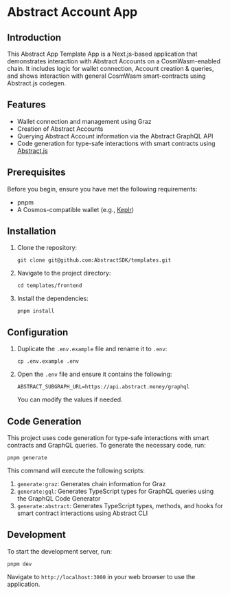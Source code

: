 # Abstract Account App

## Introduction

This Abstract App Template App is a Next.js-based application that demonstrates
interaction with Abstract Accounts on a CosmWasm-enabled chain. It includes logic for wallet connection, Account creation & queries, and shows interaction with general CosmWasm smart-contracts using Abstract.js codegen.

## Features

- Wallet connection and management using Graz
- Creation of Abstract Accounts
- Querying Abstract Account information via the Abstract GraphQL API
- Code generation for type-safe interactions with smart contracts using [Abstract.js](https://abstract.js.abstract.money)

## Prerequisites

Before you begin, ensure you have met the following requirements:

- pnpm
- A Cosmos-compatible wallet (e.g., [Keplr](keplr.app))

## Installation

1. Clone the repository:
   ```
   git clone git@github.com:AbstractSDK/templates.git
   ```

2. Navigate to the project directory:
   ```
   cd templates/frontend
   ```

3. Install the dependencies:
   ```
   pnpm install
   ```

## Configuration

1. Duplicate the `.env.example` file and rename it to `.env`:
   ```
   cp .env.example .env
   ```

2. Open the `.env` file and ensure it contains the following:
   ```
   ABSTRACT_SUBGRAPH_URL=https://api.abstract.money/graphql
   ```

   You can modify the values if needed.

## Code Generation

This project uses code generation for type-safe interactions with smart
contracts and GraphQL queries. To generate the necessary code, run:

```
pnpm generate
```

This command will execute the following scripts:

1. `generate:graz`: Generates chain information for Graz
2. `generate:gql`: Generates TypeScript types for GraphQL queries using the
   GraphQL Code Generator
3. `generate:abstract`: Generates TypeScript types, methods, and hooks for smart
   contract interactions using Abstract CLI

## Development

To start the development server, run:

```
pnpm dev
```

Navigate to `http://localhost:3000` in your web browser to use the application.

